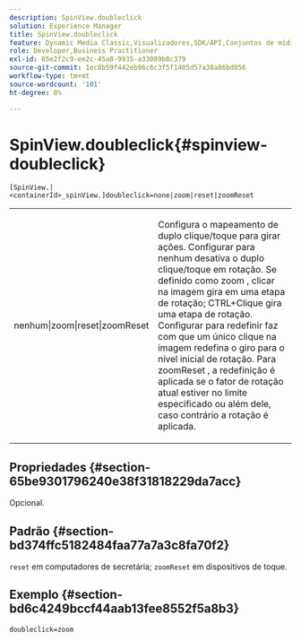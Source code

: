 ```yaml
---
description: SpinView.doubleclick
solution: Experience Manager
title: SpinView.doubleclick
feature: Dynamic Media Classic,Visualizadores,SDK/API,Conjuntos de mídias mistas
role: Developer,Business Practitioner
exl-id: 65e2f2c9-ee2c-45a8-9935-a33089b8c379
source-git-commit: 1ec8b59f442eb96c6c3f5f1405d57a38a86bd056
workflow-type: tm+mt
source-wordcount: '101'
ht-degree: 0%

---
```


# SpinView.doubleclick{#spinview-doubleclick}

`[SpinView.|<containerId>_spinView.]doubleclick=none|zoom|reset|zoomReset`

<table id="table_2D828A5750644B9CB95A2989C36F15F1"> 
 <tbody> 
  <tr> 
   <td colname="col1"> <p> <span class="codeph"> nenhum|zoom|reset|zoomReset  </span> </p> </td> 
   <td colname="col2"> <p> Configura o mapeamento de duplo clique/toque para girar ações. Configurar para <span class="codeph"> nenhum </span> desativa o duplo clique/toque em rotação. Se definido como <span class="codeph"> zoom </span>, clicar na imagem gira em uma etapa de rotação; CTRL+Clique gira uma etapa de rotação. Configurar para <span class="codeph"> redefinir </span> faz com que um único clique na imagem redefina o giro para o nível inicial de rotação. Para <span class="codeph"> zoomReset </span>, a redefinição é aplicada se o fator de rotação atual estiver no limite especificado ou além dele, caso contrário a rotação é aplicada. </p> </td> 
  </tr> 
 </tbody> 
</table>

## Propriedades {#section-65be9301796240e38f31818229da7acc}

Opcional.

## Padrão {#section-bd374ffc5182484faa77a7a3c8fa70f2}

`reset` em computadores de secretária;  `zoomReset` em dispositivos de toque.

## Exemplo {#section-bd6c4249bccf44aab13fee8552f5a8b3}

`doubleclick=zoom`
